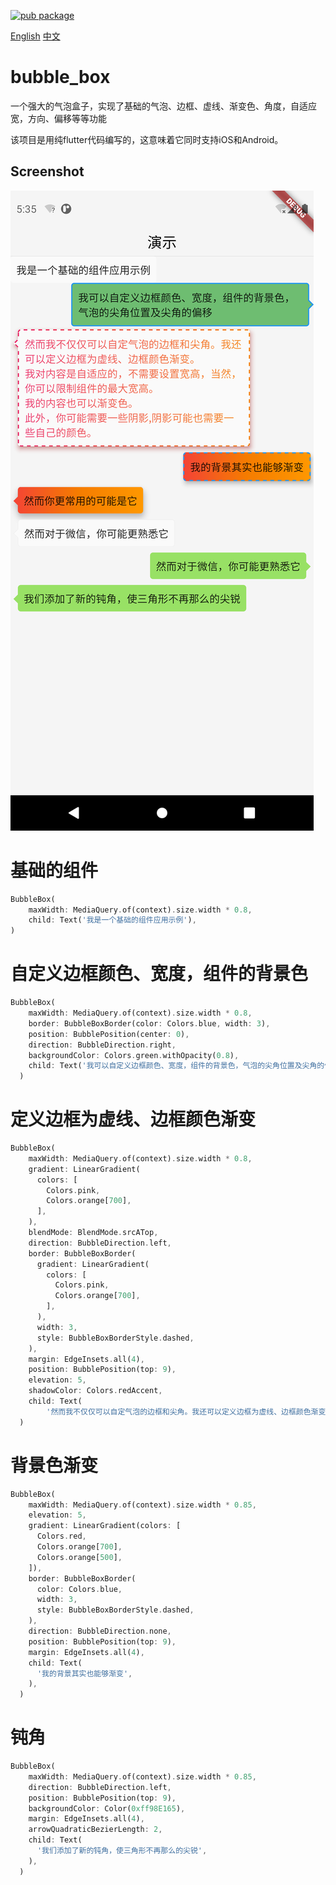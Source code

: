 [![pub package](https://img.shields.io/badge/pub-v0.0.3-blue.svg)](https://pub.dev/packages/bubble_box)

[English](https://pub.dev/packages/bubble_box) [中文](https://github.com/18905059768/bubble_box/blob/master/README_zh.md)
# bubble_box

一个强大的气泡盒子，实现了基础的气泡、边框、虚线、渐变色、角度，自适应宽，方向、偏移等等功能

该项目是用纯flutter代码编写的，这意味着它同时支持iOS和Android。

## Screenshot
<img src="https://raw.githubusercontent.com/18905059768/bubble_box/master/01.png">

# 基础的组件
```dart
BubbleBox(
    maxWidth: MediaQuery.of(context).size.width * 0.8,
    child: Text('我是一个基础的组件应用示例'),
)
```

# 自定义边框颜色、宽度，组件的背景色
```dart
BubbleBox(
    maxWidth: MediaQuery.of(context).size.width * 0.8,
    border: BubbleBoxBorder(color: Colors.blue, width: 3),
    position: BubblePosition(center: 0),
    direction: BubbleDirection.right,
    backgroundColor: Colors.green.withOpacity(0.8),
    child: Text('我可以自定义边框颜色、宽度，组件的背景色，气泡的尖角位置及尖角的偏移'),
  )
```

# 定义边框为虚线、边框颜色渐变
```dart
BubbleBox(
    maxWidth: MediaQuery.of(context).size.width * 0.8,
    gradient: LinearGradient(
      colors: [
        Colors.pink,
        Colors.orange[700],
      ],
    ),
    blendMode: BlendMode.srcATop,
    direction: BubbleDirection.left,
    border: BubbleBoxBorder(
      gradient: LinearGradient(
        colors: [
          Colors.pink,
          Colors.orange[700],
        ],
      ),
      width: 3,
      style: BubbleBoxBorderStyle.dashed,
    ),
    margin: EdgeInsets.all(4),
    position: BubblePosition(top: 9),
    elevation: 5,
    shadowColor: Colors.redAccent,
    child: Text(
        '然而我不仅仅可以自定气泡的边框和尖角。我还可以定义边框为虚线、边框颜色渐变。\n我对内容是自适应的，不需要设置宽高，当然，你可以限制组件的最大宽高。\n我的内容也可以渐变色。\n此外，你可能需要一些阴影,阴影可能也需要一些自己的颜色。'),
  )
```

#  背景色渐变
```dart
BubbleBox(
    maxWidth: MediaQuery.of(context).size.width * 0.85,
    elevation: 5,
    gradient: LinearGradient(colors: [
      Colors.red,
      Colors.orange[700],
      Colors.orange[500],
    ]),
    border: BubbleBoxBorder(
      color: Colors.blue,
      width: 3,
      style: BubbleBoxBorderStyle.dashed,
    ),
    direction: BubbleDirection.none,
    position: BubblePosition(top: 9),
    margin: EdgeInsets.all(4),
    child: Text(
      '我的背景其实也能够渐变',
    ),
  )
```

# 钝角
```dart
BubbleBox(
    maxWidth: MediaQuery.of(context).size.width * 0.85,
    direction: BubbleDirection.left,
    position: BubblePosition(top: 9),
    backgroundColor: Color(0xff98E165),
    margin: EdgeInsets.all(4),
    arrowQuadraticBezierLength: 2,
    child: Text(
      '我们添加了新的钝角，使三角形不再那么的尖锐',
    ),
  )
```